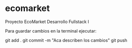 # ecomarket
Proyecto EcoMarket Desarrollo Fullstack I

Para guardar cambios en la terminal ejecutar:

git add .
git commit -m "Aca describen los cambios"
git push
